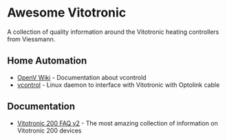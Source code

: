 # Awesome Vitotronic 
A collection of quality information around the Vitotronic heating controllers from Viessmann.

## Home Automation
- [OpenV Wiki](https://github.com/openv/openv/wiki) - Documentation about vcontrold
- [vcontrol](https://github.com/openv/vcontrold) - Linux daemon to interface with Vitotronic with Optolink cable

## Documentation
- [Vitotronic 200 FAQ v2](https://www.haustechnikdialog.de/Forum/t/217284/FAQ-Vitotronic-200-Version-2) - The most amazing collection of information on Vitotronic 200 devices
